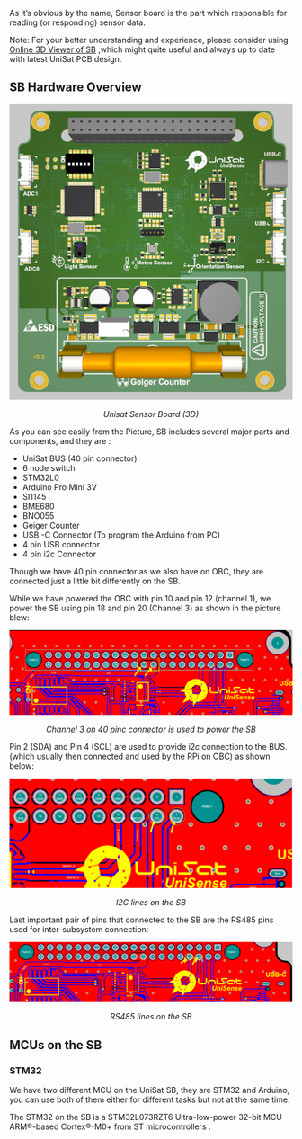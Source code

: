 As it’s obvious by the name, Sensor board is the part which responsible for reading (or responding) sensor data.

Note: For your better understanding and experience, please consider using [Online 3D Viewer of SB](https://unepg.github.io/unisat/) ,which might quite useful and always up to date with latest UniSat PCB design.

## SB Hardware Overview

<p align="center">
    <img src="assets/images/sb.png">
  <p align="center"><i>Unisat Sensor Board (3D)</i></p>
</p>

As you can see easily from the Picture, SB includes several major parts and components, and they are :

- UniSat BUS (40 pin connector)
- 6 node switch 
- STM32L0
- Arduino Pro Mini 3V
- SI1145 
- BME680
- BNO055 
- Geiger Counter
- USB -C Connector (To program the Arduino from PC)
- 4 pin USB connector 
- 4 pin i2c Connector

Though we have 40 pin connector as we also have on OBC, they are connected just a little bit differently on the SB.

While we have powered the OBC with pin 10 and pin 12 (channel 1), we power the SB using pin 18 and pin 	20 (Channel 3) as shown in the picture blew:

<p align="center">
    <img src="assets/images/sbin.png">
  <p align="center"><i>Channel 3 on 40 pinc connector is used to power the SB </i></p>
</p>

Pin 2 (SDA) and Pin 4 (SCL) are used to provide i2c connection to the BUS. (which usually then connected and used by the RPi on OBC) as shown below:

<p align="center">
    <img src="assets/images/sbi2c.png">
  <p align="center"><i>I2C lines on the SB</i></p>
</p>

Last important pair of pins that connected to the SB are the RS485 pins used for inter-subsystem connection:

<p align="center">
    <img src="assets/images/sb485.png">
  <p align="center"><i>RS485 lines on the SB</i></p>
</p>

## MCUs on the SB

### STM32

We have two different MCU on the UniSat SB, they are STM32 and Arduino, you can use both of them either for different tasks but not at the same time.

The STM32 on the SB is a STM32L073RZT6 Ultra-low-power 32-bit MCU ARM®-based Cortex®-M0+ from ST microcontrollers .

